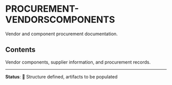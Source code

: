 # PROCUREMENT-VENDORSCOMPONENTS

Vendor and component procurement documentation.

## Contents

Vendor components, supplier information, and procurement records.

---

**Status**: 🚧 Structure defined, artifacts to be populated
